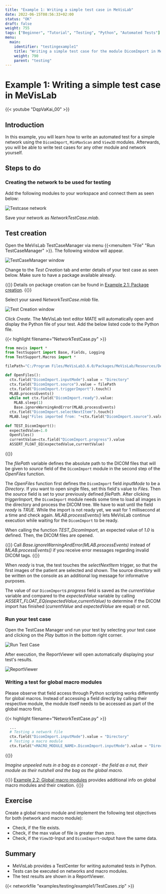 ```yaml
---
title: "Example 1: Writing a simple test case in MeVisLab"
date: 2022-06-15T08:56:33+02:00
status: "OK"
draft: false
weight: 755
tags: ["Beginner", "Tutorial", "Testing", "Python", "Automated Tests"]
menu: 
  main:
    identifier: "testingexample1"
    title: "Writing a simple test case for the module DicomImport in MeVisLab using Python and MeVisLab TestCenter."
    weight: 790
    parent: "testing"
---
```

# Example 1: Writing a simple test case in MeVisLab

{{< youtube "DqpVaKai_00" >}}

## Introduction
In this example, you will learn how to write an automated test for a simple network using the `DicomImport`, `MinMaxScan` and `View3D` modules. Afterwards, you will be able to write test cases for any other module and network yourself.

## Steps to do
### Creating the network to be used for testing
Add the following modules to your workspace and connect them as seen below: 

![Testcase network ](/images/tutorials/testing/testNetwork1.png "Testcase network ")

Save your network as *NetworkTestCase.mlab*.

## Test creation
Open the MeVisLab TestCaseManager via menu {{<menuitem "File" "Run TestCaseManager" >}}. The following window will appear.

![TestCaseManager window ](/images/tutorials/testing/testCaseManagerWindow.png "TestCaseManager window ")

Change to the *Test Creation* tab and enter details of your test case as seen below. Make sure to have a package available already. 

{{<alert class="info" caption="Info">}}
Details on package creation can be found in [Example 2.1: Package creation](./tutorials/basicmechanisms/macromodules/package/).
{{</alert>}}

Select your saved *NetworkTestCase.mlab* file.

 ![Test Creation window ](/images/tutorials/testing/TestCreation.png "Test Creation window ")

Click *Create*. The MeVisLab text editor MATE will automatically open and display the Python file of your test. Add the below listed code to the Python file.

{{< highlight filename="NetworkTestCase.py" >}}
```Python
from mevis import *
from TestSupport import Base, Fields, Logging
from TestSupport.Macros import *

filePath="C:/Program Files/MeVisLab3.6.0/Packages/MeVisLab/Resources/DemoData/BrainT1Dicom" 

def OpenFiles():
  ctx.field("DicomImport.inputMode").value = "Directory"
  ctx.field("DicomImport.source").value = filePath
  ctx.field("DicomImport.triggerImport").touch()
  MLAB.processEvents()
  while not ctx.field("DicomImport.ready").value:  
    MLAB.sleep(1)
    Base.ignoreWarningAndError(MLAB.processEvents)
  ctx.field("DicomImport.selectNextItem").touch()
  MLAB.log("Files imported from: "+ctx.field("DicomImport.source").value)
  
def TEST_DicomImport():
  expectedValue=1.0
  OpenFiles() 
  currentValue=ctx.field("DicomImport.progress").value
  ASSERT_FLOAT_EQ(expectedValue,currentValue)
```
{{</highlight>}}

The *filePath* variable defines the absolute path to the DICOM files that will be given to *source* field of the `DicomImport` module in the second step of the *OpenFiles* function. 

The *OpenFiles* function first defines the `DicomImport` field *inputMode* to be a *Directory*. If you want to open single files, set this field's value to *Files*. Then the *source* field is set to your previously defined *filePath*. After clicking *triggerImport*, the `DicomImport` module needs some time to load all images in the directory and process the DICOM tree. We have to wait until the field *ready* is *TRUE*. While the import is not ready yet, we wait for 1 millisecond at a time and check again. *MLAB.processEvents()* lets MeVisLab continue execution while waiting for the `DicomImport` to be ready.

When calling the function *TEST_DicomImport*, an expected value of *1.0* is defined. Then, the DICOM files are opened.

{{<alert class="check" caption="Check">}}
Call *Base.ignoreWarningAndError(MLAB.processEvents)* instead of *MLAB.processEvents()* if you receive error messages regarding invalid DICOM tags.
{{</alert>}}

When *ready* is true, the test touches the *selectNextItem* trigger, so that the first images of the patient are selected and shown. The source directory will be written on the console as an additional log message for informative purposes. 

The value of our `DicomImport`s *progress* field is saved as the *currentValue* variable and compared to the *expectedValue* variable by calling *ASSERT_FLOAT_EQ(expectedValue,currentValue)* to determine if the DICOM import has finished (*currentValue* and *expectedValue* are equal) or not. 

### Run your test case

Open the TestCase Manager und run your test by selecting your test case and clicking on the *Play* button in the bottom right corner.

![Run Test Case](/images/tutorials/testing/runTestCase.png "Run Test Case")

After execution, the ReportViewer will open automatically displaying your test's results.

![ReportViewer](/images/tutorials/testing/successTestCase.png "ReportViewer")


### Writing a test for global macro modules
Please observe that field access through Python scripting works differently for global macros. Instead of accessing a field directly by calling their respective module, the module itself needs to be accessed as part of the global macro first.

{{< highlight filename="NetworkTestCase.py" >}}
```Python
  ...
  # Testing a network file
  ctx.field("DicomImport.inputMode").value = "Directory"
  # Testing a macro module
  ctx.field("<MACRO_MODULE_NAME>.DicomImport.inputMode").value = "Directory"
```
{{</highlight>}}

*Imagine unpeeled nuts in a bag as a concept - the field as a nut, their module as their nutshell and the bag as the global macro.* 

{{<alert class="info" caption="Info">}}
[Example 2.2: Global macro modules](/tutorials/basicmechanisms/macromodules/globalmacromodules/) provides additional info on global macro modules and their creation.
{{</alert>}}

## Exercise
Create a global macro module and implement the following test objectives for both (network and macro module): 
* Check, if the file exists.
* Check, if the max value of file is greater than zero.
* Check, if the `View3D`-Input and `DicomImport`-output have the same data.

## Summary
* MeVisLab provides a TestCenter for writing automated tests in Python.
* Tests can be executed on networks and macro modules.
* The test results are shown in a ReportViewer.

{{< networkfile "examples/testing/example1/TestCases.zip" >}}
